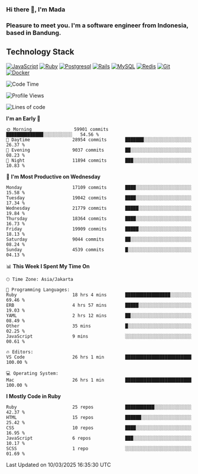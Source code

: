 ### Hi there 👋, I'm Mada
### Pleasure to meet you. I'm a software engineer from Indonesia, based in Bandung.

## Technology Stack

[![JavaScript](https://img.shields.io/badge/-JavaScript-%23F7DF1C?style=flat-square&logo=javascript&logoColor=000000&labelColor=%23F7DF1C&color=%23FFCE5A)](https://www.javascript.com/)
[![Ruby](https://img.shields.io/badge/Ruby-CC342D?style=flat-square&logo=ruby&logoColor=white)](https://www.ruby-lang.org/en/)
[![Postgresql](https://img.shields.io/badge/PostgreSQL-316192?style=flat-square&logo=postgresql&logoColor=ffffff)](https://www.postgresql.org/)
[![Rails](https://img.shields.io/badge/Ruby_on_Rails-CC0000?style=flat-square&logo=ruby-on-rails&logoColor=white)](https://rubyonrails.org/)
[![MySQL](https://img.shields.io/badge/-MySQL-4479A1?style=flat-square&logo=MySQL&logoColor=ffffff)](https://www.mysql.com/)
[![Redis](https://img.shields.io/badge/-Redis-DC382D?style=flat-square&logo=Redis&logoColor=ffffff)](https://redis.io/)
[![Git](https://img.shields.io/badge/-Git-%23F05032?style=flat-square&logo=git&logoColor=%23ffffff)](https://git-scm.com/)
[![Docker](https://img.shields.io/badge/-Docker-2496ED?style=flat-square&logo=docker&logoColor=ffffff)](https://www.docker.com/)
<!--
**madaarya/madaarya** is a ✨ _special_ ✨ repository because its `README.md` (this file) appears on your GitHub profile.

Here are some ideas to get you started:

- 🔭 I’m currently working on ...
- 🌱 I’m currently learning ...
- 👯 I’m looking to collaborate on ...
- 🤔 I’m looking for help with ...
- 💬 Ask me about ...
- 📫 How to reach me: ...
- 😄 Pronouns: ...
- ⚡ Fun fact: ...
-->
<!--START_SECTION:waka-->
![Code Time](http://img.shields.io/badge/Code%20Time-7%2C101%20hrs%2051%20mins-blue)

![Profile Views](http://img.shields.io/badge/Profile%20Views-0-blue)

![Lines of code](https://img.shields.io/badge/From%20Hello%20World%20I%27ve%20Written-48.3%20million%20lines%20of%20code-blue)

**I'm an Early 🐤** 

```text
🌞 Morning                59901 commits       ██████████████░░░░░░░░░░░   54.56 % 
🌆 Daytime                28954 commits       ███████░░░░░░░░░░░░░░░░░░   26.37 % 
🌃 Evening                9037 commits        ██░░░░░░░░░░░░░░░░░░░░░░░   08.23 % 
🌙 Night                  11894 commits       ███░░░░░░░░░░░░░░░░░░░░░░   10.83 % 
```
📅 **I'm Most Productive on Wednesday** 

```text
Monday                   17109 commits       ████░░░░░░░░░░░░░░░░░░░░░   15.58 % 
Tuesday                  19042 commits       ████░░░░░░░░░░░░░░░░░░░░░   17.34 % 
Wednesday                21779 commits       █████░░░░░░░░░░░░░░░░░░░░   19.84 % 
Thursday                 18364 commits       ████░░░░░░░░░░░░░░░░░░░░░   16.73 % 
Friday                   19909 commits       █████░░░░░░░░░░░░░░░░░░░░   18.13 % 
Saturday                 9044 commits        ██░░░░░░░░░░░░░░░░░░░░░░░   08.24 % 
Sunday                   4539 commits        █░░░░░░░░░░░░░░░░░░░░░░░░   04.13 % 
```


📊 **This Week I Spent My Time On** 

```text
🕑︎ Time Zone: Asia/Jakarta

💬 Programming Languages: 
Ruby                     18 hrs 4 mins       █████████████████░░░░░░░░   69.46 % 
ERB                      4 hrs 57 mins       █████░░░░░░░░░░░░░░░░░░░░   19.03 % 
YAML                     2 hrs 12 mins       ██░░░░░░░░░░░░░░░░░░░░░░░   08.49 % 
Other                    35 mins             █░░░░░░░░░░░░░░░░░░░░░░░░   02.25 % 
JavaScript               9 mins              ░░░░░░░░░░░░░░░░░░░░░░░░░   00.61 % 

🔥 Editors: 
VS Code                  26 hrs 1 min        █████████████████████████   100.00 % 

💻 Operating System: 
Mac                      26 hrs 1 min        █████████████████████████   100.00 % 
```

**I Mostly Code in Ruby** 

```text
Ruby                     25 repos            ███████████░░░░░░░░░░░░░░   42.37 % 
HTML                     15 repos            ██████░░░░░░░░░░░░░░░░░░░   25.42 % 
CSS                      10 repos            ████░░░░░░░░░░░░░░░░░░░░░   16.95 % 
JavaScript               6 repos             ███░░░░░░░░░░░░░░░░░░░░░░   10.17 % 
SCSS                     1 repo              ░░░░░░░░░░░░░░░░░░░░░░░░░   01.69 % 
```




 Last Updated on 10/03/2025 16:35:30 UTC
<!--END_SECTION:waka-->
